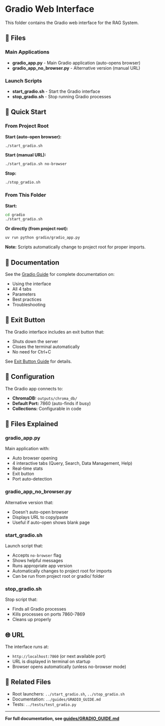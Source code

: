 # Gradio Web Interface

This folder contains the Gradio web interface for the RAG System.

## 📁 Files

### Main Applications
- **gradio_app.py** - Main Gradio application (auto-opens browser)
- **gradio_app_no_browser.py** - Alternative version (manual URL)

### Launch Scripts
- **start_gradio.sh** - Start the Gradio interface
- **stop_gradio.sh** - Stop running Gradio processes

## 🚀 Quick Start

### From Project Root

**Start (auto-open browser):**
```bash
./start_gradio.sh
```

**Start (manual URL):**
```bash
./start_gradio.sh no-browser
```

**Stop:**
```bash
./stop_gradio.sh
```

### From This Folder

**Start:**
```bash
cd gradio
./start_gradio.sh
```

**Or directly (from project root):**
```bash
uv run python gradio/gradio_app.py
```

**Note:** Scripts automatically change to project root for proper imports.

## 📖 Documentation

See the [Gradio Guide](../guides/GRADIO_GUIDE.md) for complete documentation on:
- Using the interface
- All 4 tabs
- Parameters
- Best practices
- Troubleshooting

## 🛑 Exit Button

The Gradio interface includes an exit button that:
- Shuts down the server
- Closes the terminal automatically
- No need for Ctrl+C

See [Exit Button Guide](../guides/EXIT_BUTTON_INFO.md) for details.

## 🔧 Configuration

The Gradio app connects to:
- **ChromaDB:** `outputs/chroma_db/`
- **Default Port:** 7860 (auto-finds if busy)
- **Collections:** Configurable in code

## 📝 Files Explained

### gradio_app.py

Main application with:
- Auto browser opening
- 4 interactive tabs (Query, Search, Data Management, Help)
- Real-time stats
- Exit button
- Port auto-detection

### gradio_app_no_browser.py

Alternative version that:
- Doesn't auto-open browser
- Displays URL to copy/paste
- Useful if auto-open shows blank page

### start_gradio.sh

Launch script that:
- Accepts `no-browser` flag
- Shows helpful messages
- Runs appropriate app version
- Automatically changes to project root for imports
- Can be run from project root or gradio/ folder

### stop_gradio.sh

Stop script that:
- Finds all Gradio processes
- Kills processes on ports 7860-7869
- Cleans up properly

## 🌐 URL

The interface runs at:
- `http://localhost:7860` (or next available port)
- URL is displayed in terminal on startup
- Browser opens automatically (unless no-browser mode)

## 🔗 Related Files

- Root launchers: `../start_gradio.sh`, `../stop_gradio.sh`
- Documentation: `../guides/GRADIO_GUIDE.md`
- Tests: `../tests/test_gradio.py`

---

**For full documentation, see [guides/GRADIO_GUIDE.md](../guides/GRADIO_GUIDE.md)**
